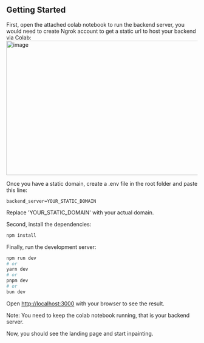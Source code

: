 ## Getting Started

First, open the attached colab notebook to run the backend server, you would need to create Ngrok account to get a static url to host your backend via Colab:
<img width="1088" height="354" alt="image" src="https://github.com/user-attachments/assets/c948be17-e2c4-48bc-b189-2b10f48abc54" />

Once you have a static domain, create a .env file in the root folder and paste this line:
```
backend_server=YOUR_STATIC_DOMAIN
```

Replace 'YOUR_STATIC_DOMAIN' with your actual domain.

Second, install the dependencies:
```bash
npm install
```

Finally, run the development server:

```bash
npm run dev
# or
yarn dev
# or
pnpm dev
# or
bun dev
```

Open [http://localhost:3000](http://localhost:3000) with your browser to see the result.

Note: You need to keep the colab notebook running, that is your backend server.

Now, you should see the landing page and start inpainting.

